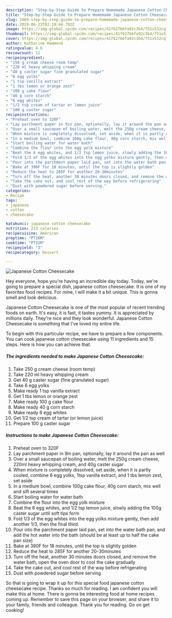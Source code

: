 ```yaml
---
description: "Step-by-Step Guide to Prepare Homemade Japanese Cotton Cheesecake"
title: "Step-by-Step Guide to Prepare Homemade Japanese Cotton Cheesecake"
slug: 1069-step-by-step-guide-to-prepare-homemade-japanese-cotton-cheesecake
date: 2020-06-23T02:19:44.792Z
image: https://img-global.cpcdn.com/recipes/41f627b6fa92c3b4/751x532cq70/japanese-cotton-cheesecake-recipe-main-photo.jpg
thumbnail: https://img-global.cpcdn.com/recipes/41f627b6fa92c3b4/751x532cq70/japanese-cotton-cheesecake-recipe-main-photo.jpg
cover: https://img-global.cpcdn.com/recipes/41f627b6fa92c3b4/751x532cq70/japanese-cotton-cheesecake-recipe-main-photo.jpg
author: Katharine Hammond
ratingvalue: 4.6
reviewcount: 12
recipeingredient:
- "250 g cream cheese room temp"
- "220 ml heavy whipping cream"
- "40 g caster sugar fine granulated sugar"
- "6 egg yolks"
- "1 tsp vanilla extract"
- "1 tbs lemon or orange zest"
- "100 g cake flour"
- "40 g corn starch"
- "6 egg whites"
- "1/2 tsp cream of tartar or lemon juice"
- "100 g caster sugar"
recipeinstructions:
- "Preheat oven to 320F"
- "Lay parchment paper in 9in pan, optionally, lay it around the pan as well"
- "Over a small saucepan of boiling water, melt the 250g cream cheese, 220ml heavy whipping cream, and 40g caster sugar"
- "When mixture is completely dissolved, set aside, when it is partly cooled, combine 6 egg yolks, 1tsp vanilla extract, and 1 tbs lemon zest, set aside"
- "In a medium bowl, combine 100g cake flour, 40g corn starch, mix well and sift several times"
- "Start boiling water for water bath"
- "Combine the flour into the egg yolk mixture"
- "Beat the 6 egg whites, and 1/2 tsp lemon juice, slowly adding the 100g caster sugar until soft tips form"
- "Fold 1/3 of the egg whites into the egg yolks mixture gently, then add another 1/3, then the final third."
- "Pour into the parchment paper laid pan, set into the water bath pan, and add the hot water into the bath (should be at least up to half the cake pan size)"
- "Bake at 390F for 18 minutes, until the top is slightly golden"
- "Reduce the heat to 285F for another 20-30minutes"
- "Turn off the heat, another 30 minutes doors closed, and remove the water bath, open the oven door to cool the cake gradually"
- "Take the cake out, and cool rest of the way before refrigerating"
- "Dust with powdered sugar before serving."
categories:
- Recipe
tags:
- japanese
- cotton
- cheesecake

katakunci: japanese cotton cheesecake 
nutrition: 213 calories
recipecuisine: American
preptime: "PT26M"
cooktime: "PT32M"
recipeyield: "3"
recipecategory: Dessert

---
```



![Japanese Cotton Cheesecake](https://img-global.cpcdn.com/recipes/41f627b6fa92c3b4/751x532cq70/japanese-cotton-cheesecake-recipe-main-photo.jpg)

Hey everyone, hope you're having an incredible day today. Today, we're going to prepare a special dish, japanese cotton cheesecake. It is one of my favorites food recipes. For mine, I will make it a bit unique. This is gonna smell and look delicious.

Japanese Cotton Cheesecake is one of the most popular of recent trending foods on earth. It's easy, it is fast, it tastes yummy. It is appreciated by millions daily. They're nice and they look wonderful. Japanese Cotton Cheesecake is something that I've loved my entire life.




To begin with this particular recipe, we have to prepare a few components. You can cook japanese cotton cheesecake using 11 ingredients and 15 steps. Here is how you can achieve that.

<!--inarticleads1-->

##### The ingredients needed to make Japanese Cotton Cheesecake:

1. Take 250 g cream cheese (room temp)
1. Take 220 ml heavy whipping cream
1. Get 40 g caster sugar (fine granulated sugar)
1. Take 6 egg yolks
1. Make ready 1 tsp vanilla extract
1. Get 1 tbs lemon or orange zest
1. Make ready 100 g cake flour
1. Make ready 40 g corn starch
1. Make ready 6 egg whites
1. Get 1/2 tsp cream of tartar (or lemon juice)
1. Prepare 100 g caster sugar




<!--inarticleads2-->

##### Instructions to make Japanese Cotton Cheesecake:

1. Preheat oven to 320F
1. Lay parchment paper in 9in pan, optionally, lay it around the pan as well
1. Over a small saucepan of boiling water, melt the 250g cream cheese, 220ml heavy whipping cream, and 40g caster sugar
1. When mixture is completely dissolved, set aside, when it is partly cooled, combine 6 egg yolks, 1tsp vanilla extract, and 1 tbs lemon zest, set aside
1. In a medium bowl, combine 100g cake flour, 40g corn starch, mix well and sift several times
1. Start boiling water for water bath
1. Combine the flour into the egg yolk mixture
1. Beat the 6 egg whites, and 1/2 tsp lemon juice, slowly adding the 100g caster sugar until soft tips form
1. Fold 1/3 of the egg whites into the egg yolks mixture gently, then add another 1/3, then the final third.
1. Pour into the parchment paper laid pan, set into the water bath pan, and add the hot water into the bath (should be at least up to half the cake pan size)
1. Bake at 390F for 18 minutes, until the top is slightly golden
1. Reduce the heat to 285F for another 20-30minutes
1. Turn off the heat, another 30 minutes doors closed, and remove the water bath, open the oven door to cool the cake gradually
1. Take the cake out, and cool rest of the way before refrigerating
1. Dust with powdered sugar before serving.




So that is going to wrap it up for this special food japanese cotton cheesecake recipe. Thanks so much for reading. I am confident you will make this at home. There is gonna be interesting food at home recipes coming up. Remember to save this page on your browser, and share it to your family, friends and colleague. Thank you for reading. Go on get cooking!
